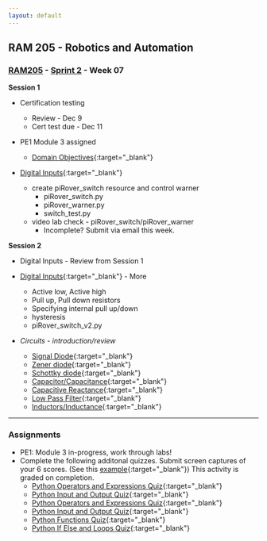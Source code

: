 ```yaml
---
layout: default
---
```


## RAM 205 - Robotics and Automation

### [RAM205](../../) - [Sprint 2](../) - Week 07 

**Session 1**
 - Certification testing 
    - Review - Dec 9
    - Cert test due - Dec 11
- PE1 Module 3 assigned
    - [Domain Objectives](https://pythoninstitute.org/pcep-exam-syllabus){:target="_blank"}

- [Digital Inputs](RAM205.DigitalInputs.pdf){:target="_blank"}
    - create piRover_switch resource and control warner
        - piRover_switch.py 
        - piRover_warner.py 
        - switch_test.py 
    - video lab check - piRover_switch/piRover_warner
        - Incomplete? Submit via email this week.


**Session 2**

- Digital Inputs - Review from Session 1
- [Digital Inputs](RAM205.DigitalInputs.pdf){:target="_blank"} - More
    - Active low, Active high
    - Pull up, Pull down resistors
    - Specifying internal pull up/down
    - hysteresis
    - piRover_switch_v2.py


- *Circuits - introduction/review*
  - [Signal Diode](https://www.electronics-tutorials.ws/diode/diode_4.html){:target="_blank"}
  - [Zener diode](https://www.electronics-tutorials.ws/diode/diode_7.html){:target="_blank"}
  - [Schottky diode](https://www.electronics-tutorials.ws/diode/schottky-diode.html){:target="_blank"}
  - [Capacitor/Capacitance](https://www.electronics-tutorials.ws/capacitor/cap_1.html){:target="_blank"}
  - [Capacitive Reactance](https://www.electronics-tutorials.ws/filter/filter_1.html){:target="_blank"}
  - [Low Pass Filter](https://www.electronics-tutorials.ws/filter/filter_2.html){:target="_blank"}
  - [Inductors/Inductance](https://www.electronics-tutorials.ws/accircuits/ac-inductance.html){:target="_blank"}


---

### Assignments
- PE1: Module 3 in-progress, work through labs!
- Complete the following additonal quizzes. Submit screen captures of your 6 scores. (See this [example](QuizScoreExample.png){:target="_blank"}) This activity is graded on completion.
    - [Python Operators and Expressions Quiz](https://pynative.com/basic-python-quiz-for-beginners/){:target="_blank"}
    - [Python Input and Output Quiz](https://pynative.com/python-variables-and-data-types-quiz/){:target="_blank"}
    - [Python Operators and Expressions Quiz](https://pynative.com/python-operators-and-expression-quiz/){:target="_blank"}
    - [Python Input and Output Quiz](https://pynative.com/python-input-and-output-quiz/){:target="_blank"}
    - [Python Functions Quiz](https://pynative.com/python-functions-quiz/){:target="_blank"}
    - [Python If Else and Loops Quiz](https://pynative.com/python-if-else-and-for-loop-quiz/){:target="_blank"}
